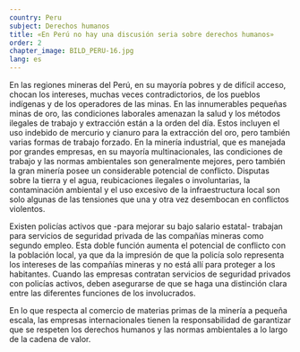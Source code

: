 ```yaml
---
country: Peru
subject: Derechos humanos
title: «En Perú no hay una discusión seria sobre derechos humanos»
order: 2
chapter_image: BILD_PERU-16.jpg
lang: es
---
```

<div class="content" markdown="1">
En las regiones mineras del Perú, en su mayoría pobres y de difícil acceso, chocan los intereses, muchas veces contradictorios, de los pueblos indígenas y de los operadores de las minas. En las innumerables pequeñas minas de oro, las condiciones laborales amenazan la salud y los métodos ilegales de trabajo y extracción están a la orden del día. Estos incluyen el uso indebido de mercurio y cianuro para la extracción del oro, pero también varias formas de trabajo forzado. En la minería industrial, que es manejada por grandes empresas, en su mayoría multinacionales, las condiciones de trabajo y las normas ambientales son generalmente mejores, pero también la gran minería posee un considerable potencial de conflicto. Disputas sobre la tierra y el agua, reubicaciones ilegales o involuntarias, la contaminación ambiental y el uso excesivo de la infraestructura local son solo algunas de las tensiones que una y otra vez desembocan en conflictos violentos.

Existen policías activos que -para mejorar su bajo salario estatal- trabajan para servicios de seguridad privada de las compañías mineras como segundo empleo. Esta doble función aumenta el potencial de conflicto con la población local, ya que da la impresión de que la policía solo representa los intereses de las compañías mineras y no está allí para proteger a los habitantes. Cuando las empresas contratan servicios de seguridad privados con policías activos, deben asegurarse de que se haga una distinción clara entre las diferentes funciones de los involucrados.

En lo que respecta al comercio de materias primas de la minería a pequeña escala, las empresas internacionales tienen la responsabilidad de garantizar que se respeten los derechos humanos y las normas ambientales a lo largo de la cadena de valor.
</div>

